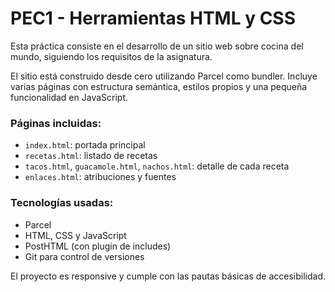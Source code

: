 # PEC1 - Herramientas HTML y CSS

Esta práctica consiste en el desarrollo de un sitio web sobre cocina del mundo, siguiendo los requisitos de la asignatura.

El sitio está construido desde cero utilizando Parcel como bundler. Incluye varias páginas con estructura semántica, estilos propios y una pequeña funcionalidad en JavaScript.

### Páginas incluidas:
- `index.html`: portada principal
- `recetas.html`: listado de recetas
- `tacos.html`, `guacamole.html`, `nachos.html`: detalle de cada receta
- `enlaces.html`: atribuciones y fuentes

### Tecnologías usadas:
- Parcel
- HTML, CSS y JavaScript
- PostHTML (con plugin de includes)
- Git para control de versiones

El proyecto es responsive y cumple con las pautas básicas de accesibilidad.

